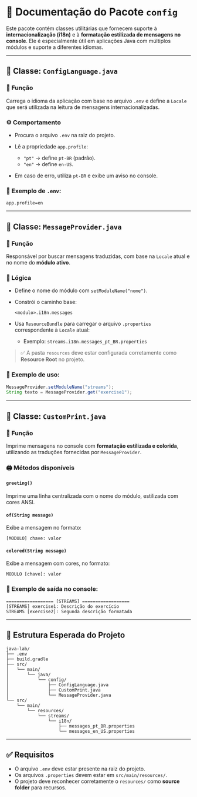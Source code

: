 # 🧩 Documentação do Pacote `config`

Este pacote contém classes utilitárias que fornecem suporte à **internacionalização (i18n)** e à **formatação estilizada de mensagens no console**. Ele é especialmente útil em aplicações Java com múltiplos módulos e suporte a diferentes idiomas.

---

## 📘 Classe: `ConfigLanguage.java`

### 📌 Função

Carrega o idioma da aplicação com base no arquivo `.env` e define a `Locale` que será utilizada na leitura de mensagens internacionalizadas.

### ⚙️ Comportamento

- Procura o arquivo `.env` na raiz do projeto.
- Lê a propriedade `app.profile`:

  - `"pt"` → define `pt-BR` (padrão).
  - `"en"` → define `en-US`.

- Em caso de erro, utiliza `pt-BR` e exibe um aviso no console.

### 🧪 Exemplo de `.env`:

```
app.profile=en
```

---

## 📘 Classe: `MessageProvider.java`

### 📌 Função

Responsável por buscar mensagens traduzidas, com base na `Locale` atual e no nome do **módulo ativo**.

### 🧠 Lógica

- Define o nome do módulo com `setModuleName("nome")`.
- Constrói o caminho base:

  ```
  <modulo>.i18n.messages
  ```

- Usa `ResourceBundle` para carregar o arquivo `.properties` correspondente à `Locale` atual:

  - Exemplo: `streams.i18n.messages_pt_BR.properties`

> ✅ A pasta `resources` deve estar configurada corretamente como **Resource Root** no projeto.

### 🧪 Exemplo de uso:

```java
MessageProvider.setModuleName("streams");
String texto = MessageProvider.get("exercise1");
```

---

## 📘 Classe: `CustomPrint.java`

### 📌 Função

Imprime mensagens no console com **formatação estilizada e colorida**, utilizando as traduções fornecidas por `MessageProvider`.

### 🖨️ Métodos disponíveis

#### `greeting()`

Imprime uma linha centralizada com o nome do módulo, estilizada com cores ANSI.

#### `of(String message)`

Exibe a mensagem no formato:

```
[MODULO] chave: valor
```

#### `colored(String message)`

Exibe a mensagem com cores, no formato:

```
MODULO [chave]: valor
```

### 🎨 Exemplo de saída no console:

```
================== [STREAMS] ==================
[STREAMS] exercise1: Descrição do exercício
STREAMS [exercise2]: Segunda descrição formatada
```

---

## 📂 Estrutura Esperada do Projeto

```
java-lab/
├── .env
├── build.gradle
├── src/
│   └── main/
│       └── java/
│           └── config/
│               ├── ConfigLanguage.java
│               ├── CustomPrint.java
│               └── MessageProvider.java
└── src/
    └── main/
        └── resources/
            └── streams/
                └── i18n/
                    ├── messages_pt_BR.properties
                    └── messages_en_US.properties
```

---

## ✅ Requisitos

- O arquivo `.env` deve estar presente na raiz do projeto.
- Os arquivos `.properties` devem estar em `src/main/resources/`.
- O projeto deve reconhecer corretamente o `resources/` como **source folder** para recursos.
